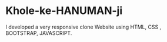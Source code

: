 # Khole-ke-HANUMAN-ji
I developed a  very responsive clone Website using HTML, CSS , BOOTSTRAP, JAVASCRIPT.
